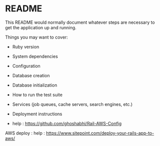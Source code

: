 # README

This README would normally document whatever steps are necessary to get the
application up and running.

Things you may want to cover:

* Ruby version

* System dependencies

* Configuration

* Database creation

* Database initialization

* How to run the test suite

* Services (job queues, cache servers, search engines, etc.)

* Deployment instructions

* help : https://github.com/ghoshabhi/Rail-AWS-Config

AWS deploy : help : https://www.sitepoint.com/deploy-your-rails-app-to-aws/
